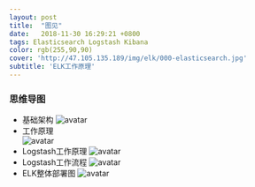 ```yaml
---
layout: post
title:  "图见"
date:   2018-11-30 16:29:21 +0800
tags: Elasticsearch Logstash Kibana
color: rgb(255,90,90)
cover: 'http://47.105.135.189/img/elk/000-elasticsearch.jpg'
subtitle: 'ELK工作原理'
---
```


### 思维导图
 + 基础架构
![avatar](http://47.105.135.189/img/elk/001-ELK架构.png)  
 + 工作原理  
![avatar](http://47.105.135.189/img/elk/002-ELK工作原理.png)
 + Logstash工作原理
 ![avatar](http://47.105.135.189/img/elk/003-Logstash工作原理.png)
  + Logstash工作流程
 ![avatar](http://47.105.135.189/img/elk/004-Logstash工作流程.png)
  + ELK整体部署图
 ![avatar](http://47.105.135.189/img/elk/005-ELK整体部署图.png)
